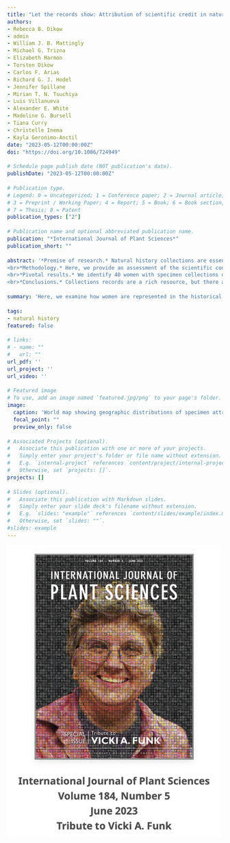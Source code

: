 ```yaml
---
title: "Let the records show: Attribution of scientific credit in natural history collections"
authors:
- Rebecca B. Dikow
- admin
- William J. B. Mattingly
- Michael G. Trizna
- Elizabeth Harmon
- Torsten Dikow
- Carlos F. Arias
- Richard G. J. Hodel
- Jennifer Spillane
- Mirian T. N. Tsuchiya
- Luis Villanueva
- Alexander E. White
- Madeline G. Bursell
- Tiana Curry
- Christelle Inema
- Kayla Geronimo-Anctil
date: "2023-05-12T00:00:00Z"
doi: "https://doi.org/10.1086/724949"

# Schedule page publish date (NOT publication's date).
publishDate: "2023-05-12T00:00:00Z"

# Publication type.
# Legend: 0 = Uncategorized; 1 = Conference paper; 2 = Journal article;
# 3 = Preprint / Working Paper; 4 = Report; 5 = Book; 6 = Book section;
# 7 = Thesis; 8 = Patent
publication_types: ["2"]

# Publication name and optional abbreviated publication name.
publication: "*International Journal of Plant Sciences*"
publication_short: ""

abstract: '*Premise of research.* Natural history collections are essential resources for taxonomy, systematics, and ecological and climate change research. Mass digitization of these collections provides the opportunity to study broad biological patterns among specimens and their associated metadata at a scale that was previously impossible. The specimen metadata can also be used to study the contributions of the people that collected and identified these specimens. A proper accounting of these contributions impacts our understanding of the history of these collections and who played a role in their growth.
<br>*Methodology.* Here, we provide an assessment of the scientific contributions of past women in science at the Smithsonian Institution, focusing on their specimen collections and identifications. We evaluate natural history specimen collections records available from the Global Biodiversity Information Facility and Smithsonian annual reports, volumes dating to the founding of the Smithsonian in 1846.
<br>*Pivotal results.* We identify 40 women with specimen collections or identifications, with a total of more than 120,000 total specimens attributed to them. In cases where specimens are not yet digitized, we are able to learn more about the women’s contributions using annual reports, which provide a richer picture of their work at the Smithsonian. This work relies on collaboration as well as deep institutional knowledge. We also release a semantic search application, which allows users to search the Smithsonian annual reports.
<br>*Conclusions.* Collections records are a rich resource, but there are significant barriers to accurate specimen attribution, which disproportionately affect women collectors and determiners. We propose ways that we might document these problems at scale and remedy cases of misattribution in digital repositories of record.'

summary: 'Here, we examine how women are represented in the historical record of NHCs and how historical institutional and societal forces disguise their full contribution to the Smithsonian Institution and their scientific impact as members of the Smithsonian community.'

tags:
- natural history
featured: false

# links:
# - name: ""
#   url: ""
url_pdf: ''
url_project: ''
url_video: ''

# Featured image
# To use, add an image named `featured.jpg/png` to your page's folder. 
image:
  caption: 'World map showing geographic distributions of specimen attributions binned into world regions by botanists Mary Agnes Chase, Velva Rudd, Cleofé Calderón, and Vicki Funk. For each researcher, the darker shade indicates collections, and the lighter shade indicates identifications. Photo of Funk taken by M. Bonifacino and published in Susanna et al. (2020). Other photos are from the Smithsonian Institution.'
  focal_point: ""
  preview_only: false

# Associated Projects (optional).
#   Associate this publication with one or more of your projects.
#   Simply enter your project's folder or file name without extension.
#   E.g. `internal-project` references `content/project/internal-project/index.md`.
#   Otherwise, set `projects: []`.
projects: []

# Slides (optional).
#   Associate this publication with Markdown slides.
#   Simply enter your slide deck's filename without extension.
#   E.g. `slides: "example"` references `content/slides/example/index.md`.
#   Otherwise, set `slides: ""`.
#slides: example
---
```


<img src="IJPS_VIcki_Funk_Cover.png" alt="The cover of the <i> IJPS </i> Tribute to Vicki A. Funk special issue." width="500"/>


